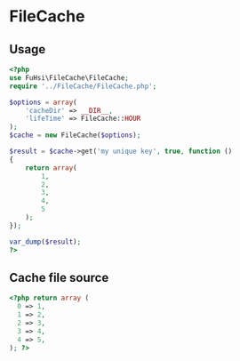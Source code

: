 FileCache
=========
Usage
-----
```php
<?php
use FuHsi\FileCache\FileCache;
require '../FileCache/FileCache.php';

$options = array(
    'cacheDir' => __DIR__,
    'lifeTime' => FileCache::HOUR
);
$cache = new FileCache($options);

$result = $cache->get('my unique key', true, function ()
{
    return array(
        1,
        2,
        3,
        4,
        5
    );
});

var_dump($result);
?>
```
Cache file source
-----------------
```php
<?php return array (
  0 => 1,
  1 => 2,
  2 => 3,
  3 => 4,
  4 => 5,
); ?>
```
